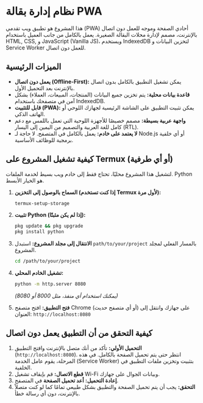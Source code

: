 # نظام إدارة بقالة PWA

هذا المشروع هو تطبيق ويب تقدمي (PWA) أحادي الصفحة وموجه للعمل دون اتصال بالإنترنت، مصمم لإدارة محلات البقالة الصغيرة. يعمل بالكامل من جانب العميل باستخدام HTML, CSS, و JavaScript (Vanilla JS)، ويستخدم IndexedDB لتخزين البيانات و Service Worker للعمل دون اتصال.

## الميزات الرئيسية

*   **يعمل دون اتصال (Offline-First):** يمكن تشغيل التطبيق بالكامل بدون اتصال بالإنترنت بعد التحميل الأول.
*   **قاعدة بيانات محلية:** يتم تخزين جميع البيانات (المنتجات، المبيعات، العملاء) بشكل آمن في متصفحك باستخدام IndexedDB.
*   **قابل للتثبيت (PWA):** يمكن تثبيت التطبيق على الشاشة الرئيسية لجهازك اللوحي أو الهاتف الذكي.
*   **واجهة عربية بسيطة:** مصمم خصيصًا للأجهزة اللوحية التي تعمل باللمس مع دعم كامل للغة العربية والتصميم من اليمين إلى اليسار (RTL).
*   **لا يعتمد على خادم:** يعمل بالكامل في المتصفح. لا حاجة لـ Node.js أو أي خلفية برمجية للوظائف الأساسية.

## كيفية تشغيل المشروع على Termux (أو أي طرفية)

لتشغيل هذا المشروع محليًا، تحتاج فقط إلى خادم ويب بسيط لخدمة الملفات. Python هو الخيار الأبسط.

1.  **السماح بالوصول إلى التخزين (إذا كنت تستخدم Termux لأول مرة):**
    ```bash
    termux-setup-storage
    ```

2.  **تثبيت Python (إذا لم يكن مثبتًا):**
    ```bash
    pkg update && pkg upgrade
    pkg install python
    ```

3.  **الانتقال إلى مجلد المشروع:**
    استبدل `path/to/your/project` بالمسار الفعلي لمجلد المشروع.
    ```bash
    cd /path/to/your/project
    ```

4.  **تشغيل الخادم المحلي:**
    ```bash
    python -m http.server 8080
    ```
    *(يمكنك استخدام أي منفذ، مثل 8000 أو 8080)*

5.  **فتح التطبيق:**
    افتح متصفح Chrome (أو أي متصفح حديث) على جهازك وانتقل إلى العنوان:
    `http://localhost:8080`

## كيفية التحقق من أن التطبيق يعمل دون اتصال

1.  **التحميل الأولي:** تأكد من أنك متصل بالإنترنت وافتح التطبيق (`http://localhost:8080`). انتظر حتى يتم تحميل الصفحة بالكامل. في هذه المرحلة، يقوم عامل الخدمة (Service Worker) بتثبيت وتخزين ملفات التطبيق في الخلفية.
2.  **قطع الاتصال:** قم بإيقاف تشغيل Wi-Fi وبيانات الجوال على جهازك.
3.  **إعادة التحميل:** **أعد تحميل الصفحة** في المتصفح.
4.  **التحقق:** يجب أن يتم تحميل الصفحة والتطبيق بشكل طبيعي تمامًا كما لو كنت متصلاً بالإنترنت، دون أي رسالة خطأ.

